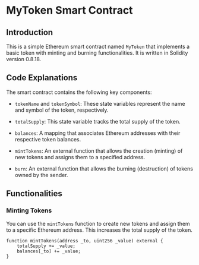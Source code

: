 <!DOCTYPE html>
<html>
<head>
  <title>MyToken Smart Contract</title>
</head>
<body>

# MyToken Smart Contract

## Introduction

This is a simple Ethereum smart contract named `MyToken` that implements a basic token with minting and burning functionalities. It is written in Solidity version 0.8.18.

## Code Explanations

The smart contract contains the following key components:

- `tokenName` and `tokenSymbol`: These state variables represent the name and symbol of the token, respectively.

- `totalSupply`: This state variable tracks the total supply of the token.

- `balances`: A mapping that associates Ethereum addresses with their respective token balances.

- `mintTokens`: An external function that allows the creation (minting) of new tokens and assigns them to a specified address.

- `burn`: An external function that allows the burning (destruction) of tokens owned by the sender.

## Functionalities

### Minting Tokens

You can use the `mintTokens` function to create new tokens and assign them to a specific Ethereum address. This increases the total supply of the token.

```solidity
function mintTokens(address _to, uint256 _value) external {
    totalSupply += _value;
    balances[_to] += _value;
}
